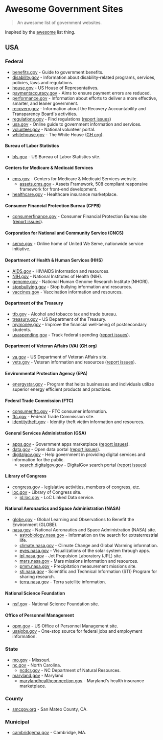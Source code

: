 # Awesome Government Sites

> An awesome list of government websites.

Inspired by the [awesome](https://github.com/sindresorhus/awesome) list thing.

## USA

### Federal

- [benefits.gov](http://www.benefits.gov) - Guide to government benefits.
- [disability.gov](https://www.disability.gov) - Information about disability-related programs, services, policies, laws and regulations.
- [house.gov](http://www.house.gov) - US House of Representatives.
- [paymentaccuracy.gov](https://paymentaccuracy.gov) - Aims to ensure payment errors are reduced.
- [performance.gov](https://www.performance.gov) - Information about efforts to deliver a more effective, smarter, and leaner government.
- [recovery.gov](http://www.recovery.gov) - Information about the Recovery Accountability and Transparency Board's activities.
- [regulations.gov](http://www.regulations.gov) - Find regulations ([report issues](https://github.com/regulationsgov/developers/issues))
- [usa.gov](https://www.usa.gov) - Online guide to government information and services.
- [volunteer.gov](https://www.volunteer.gov) - National volunteer portal.
- [whitehouse.gov](whitehouse.gov) - The White House ([GH org](https://github.com/whitehouse)).

#### Bureau of Labor Statistics

- [bls.gov](http://www.bls.gov) - US Bureau of Labor Statistics site.

#### Centers for Medicare & Medicaid Services

- [cms.gov](https://www.cms.gov) - Centers for Medicare & Medicaid Services website.
  - [assets.cms.gov](http://assets.cms.gov) - Assets Framework, 508 compliant responsive framework for front-end development.
- [healthcare.gov](https://www.healthcare.gov) - Healthcare insurance marketplace.

#### Consumer Financial Protection Bureau (CFPB)

- [consumerfinance.gov](http://www.consumerfinance.gov) - Consumer Financial Protection Bureau site ([report issues](https://github.com/cfpb/cfgov-refresh/issues)).

#### Corporation for National and Community Service (CNCS)

- [serve.gov](http://www.serve.gov) - Online home of United We Serve, nationwide service initiative.

#### Department of Health & Human Services (HHS)

- [AIDS.gov](https://www.aids.gov) - HIV/AIDS information and resources.
- [NIH.gov](http://www.nih.gov) - National Institutes of Health (NIH).
- [genome.gov](https://www.genome.gov) - National Human Genome Research Institute (NHGRI).
- [stopbullying.gov](http://www.stopbullying.gov) - Stop bullying information and resources.
- [vaccines.gov](http://www.vaccines.gov) - Vaccination information and resources.

#### Department of the Treasury

- [ttb.gov](http://www.ttb.gov) - Alcohol and tobacco tax and trade bureau.
- [treasury.gov](https://www.treasury.gov) - US Department of the Treasury.
- [mymoney.gov](http://www.mymoney.gov) - Improve the financial well-being of postsecondary students.
- [usaspending.gov](https://www.usaspending.gov) - Track federal spending ([report issues](https://github.com/fedspendingtransparency/USASpending-Issue-Tracker/issues)).

#### Department of Veteran Affairs (VA) ([GH org](https://github.com/department-of-veterans-affairs))

- [va.gov](http://www.va.gov) - US Department of Veteran Affairs site.
- [vets.gov](https://www.vets.gov) - Veteran information and resources ([report issues](https://github.com/department-of-veterans-affairs/vets-website/issues)).

#### Environmental Protection Agency (EPA)

- [energystar.gov](https://www.energystar.gov) - Program that helps businesses and individuals utilize superior energy efficient products and practices.

#### Federal Trade Commission (FTC)

- [consumer.ftc.gov](https://www.consumer.ftc.gov) - FTC consumer information.
- [ftc.gov](https://www.ftc.gov) - Federal Trade Commission site.
- [identitytheft.gov](https://www.identitytheft.gov) - Identity theft victim information and resources.

#### General Services Administration (GSA)

- [apps.gov](https://www.apps.gov) - Government apps marketplace ([report issues](https://github.com/presidential-innovation-fellows/apps-gov/issues)).
- [data.gov](http://www.data.gov) - Open data portal ([report issues](https://github.com/GSA/data.gov/issues)).
- [digitalgov.gov](http://www.digitalgov.gov) - Help government in providing digital services and information for the public.
  - [search.digitalgov.gov](http://search.digitalgov.gov) - DigitalGov search portal ([report issues](https://github.com/GSA/search.digitalgov.gov/issues))

#### Library of Congress

- [congress.gov](https://www.congress.gov) - legislative activities, members of congress, etc.
- [loc.gov](https://www.loc.gov) - Library of Congress site.
  - [id.loc.gov](http://id.loc.gov) - LoC Linked Data service.

#### National Aeronautics and Space Administration (NASA)

- [globe.gov](http://www.globe.gov) - Global Learning and Observations to Benefit the Environment (GLOBE).
- [nasa.gov](https://www.nasa.gov) - National Aeronautics and Space Administration (NASA) site.
  - [astrobiology.nasa.gov](https://astrobiology.nasa.gov) - Information on the search for extraterrestrial life.
  - [climate.nasa.gov](http://climate.nasa.gov) - Climate Change and Global Warming information.
  - [eyes.nasa.gov](https://eyes.nasa.gov) - Visualizations of the solar system through apps.
  - [jpl.nasa.gov](http://www.jpl.nasa.gov) - Jet Propulsion Laboratory (JPL) site.
  - [mars.nasa.gov](http://mars.nasa.gov) - Mars missions information and resources.
  - [pmm.nasa.gov](http://pmm.nasa.gov) - Precipitation measurement missions site.
  - [sti.nasa.gov](http://www.sti.nasa.gov) - Scientific and Technical Information (STI) Program for sharing research.
  - [terra.nasa.gov](http://terra.nasa.gov) - Terra satellite information.

#### National Science Foundation

- [nsf.gov](http://www.nsf.gov) - National Science Foundation site.

#### Office of Personnel Management

- [opm.gov](https://www.opm.gov) - US Office of Personnel Management site.
- [usajobs.gov](https://www.usajobs.gov) - One-stop source for federal jobs and employment information.

### State

- [mo.gov](https://www.mo.gov) - Missouri.
- [nc.gov](https://www.nc.gov) - North Carolina.
  - [ncdcr.gov](http://www.ncdcr.gov) - NC Department of Natural Resources.
- [maryland.gov](http://www.maryland.gov) - Maryland
  - [marylandhealthconnection.gov](https://www.marylandhealthconnection.gov) - Maryland's health insurance marketplace.

### County

- [smcgov.org](https://smcgov.org) - San Mateo County, CA.

### Municipal

- [cambridgema.gov](https://www.cambridgema.gov/) - Cambridge, MA.
